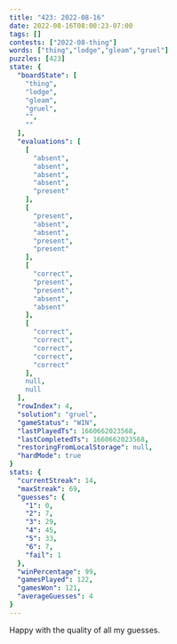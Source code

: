 ```yaml
---
title: "423: 2022-08-16"
date: 2022-08-16T08:00:23-07:00
tags: []
contests: ["2022-08-thing"]
words: ["thing","lodge","gleam","gruel"]
puzzles: [423]
state: {
  "boardState": [
    "thing",
    "lodge",
    "gleam",
    "gruel",
    "",
    ""
  ],
  "evaluations": [
    [
      "absent",
      "absent",
      "absent",
      "absent",
      "present"
    ],
    [
      "present",
      "absent",
      "absent",
      "present",
      "present"
    ],
    [
      "correct",
      "present",
      "present",
      "absent",
      "absent"
    ],
    [
      "correct",
      "correct",
      "correct",
      "correct",
      "correct"
    ],
    null,
    null
  ],
  "rowIndex": 4,
  "solution": "gruel",
  "gameStatus": "WIN",
  "lastPlayedTs": 1660662023568,
  "lastCompletedTs": 1660662023568,
  "restoringFromLocalStorage": null,
  "hardMode": true
}
stats: {
  "currentStreak": 14,
  "maxStreak": 69,
  "guesses": {
    "1": 0,
    "2": 7,
    "3": 29,
    "4": 45,
    "5": 33,
    "6": 7,
    "fail": 1
  },
  "winPercentage": 99,
  "gamesPlayed": 122,
  "gamesWon": 121,
  "averageGuesses": 4
}
---
```


<!-- more -->
Happy with the quality of all my guesses. 

